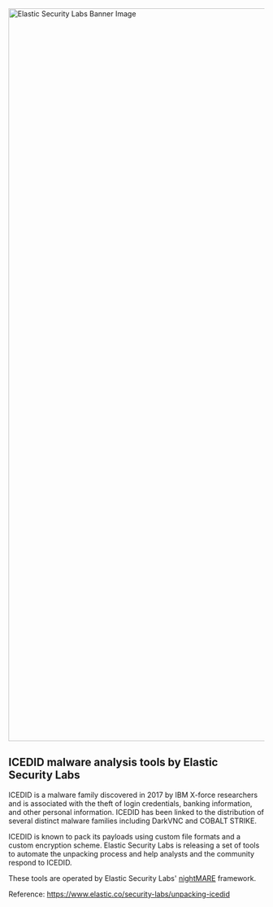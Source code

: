 <img width="1440" alt="Elastic Security Labs Banner Image" src="https://user-images.githubusercontent.com/7442091/234121634-fd2518cf-70cb-4eee-8134-393c1f712bac.png">

## ICEDID malware analysis tools by Elastic Security Labs

ICEDID is a malware family discovered in 2017 by IBM X-force researchers and is associated with the theft of login credentials, banking information, and other personal information. ICEDID has been linked to the distribution of several distinct malware families including DarkVNC and COBALT STRIKE.

ICEDID is known to pack its payloads using custom file formats and a custom encryption scheme. Elastic Security Labs is releasing a set of tools to automate the unpacking process and help analysts and the community respond to ICEDID.

These tools are operated by Elastic Security Labs' [nightMARE](../../nightMARE) framework.

Reference: <https://www.elastic.co/security-labs/unpacking-icedid>